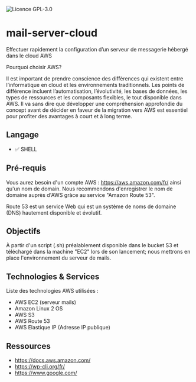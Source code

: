 


![Licence GPL-3.0](https://img.shields.io/badge/Licence-GPL_3.0-red)


# mail-server-cloud

Effectuer rapidement la configuration d’un serveur de messagerie hébergé dans le cloud AWS


Pourquoi choisir AWS?

Il est important de prendre conscience des différences qui existent entre l’informatique en cloud et les environnements traditionnels.
Les points de différence incluent l’automatisation, l’évolutivité, les bases de données, les types de ressources et les composants flexibles, 
le tout disponible dans AWS.
Il va sans dire que développer une compréhension approfondie du concept avant de décider en faveur de la migration vers AWS est essentiel 
pour profiter des avantages à court et à long terme.


## Langage

 - :white_check_mark: SHELL


## Pré-requis
Vous aurez besoin d'un compte AWS : https://aws.amazon.com/fr/ ainsi qu'un nom de domain.
Nous recommendons d'enregistrer le nom de domaine auprès d'AWS gràce au service "Amazon Route 53".

Route 53 est un service Web qui est un système de noms de domaine (DNS) hautement disponible et évolutif.


## Objectifs

À partir d'un script (.sh) préalablement disponible dans le bucket S3 et téléchargé dans la machine "EC2" lors de son lancement; 
nous mettrons en place l'environnement du serveur de mails.



## Technologies & Services

Liste des technologies AWS utilisées :

- AWS EC2 (serveur mails)
- Amazon Linux 2 OS
- AWS S3
- AWS Route 53
- AWS Elastique IP (Adresse IP publique)



## Ressources

- https://docs.aws.amazon.com/
- https://wp-cli.org/fr/
- https://www.google.com/
